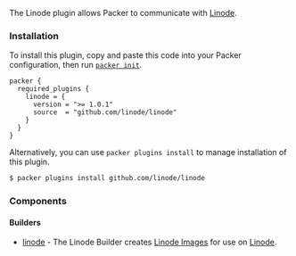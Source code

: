 The Linode plugin allows Packer to communicate with [Linode](https://www.linode.com/).

### Installation

To install this plugin, copy and paste this code into your Packer configuration, then run [`packer init`](https://www.packer.io/docs/commands/init).

```hcl
packer {
  required_plugins {
    linode = {
      version = ">= 1.0.1"
      source  = "github.com/linode/linode"
    }
  }
}
```


Alternatively, you can use `packer plugins install` to manage installation of this plugin.

```sh
$ packer plugins install github.com/linode/linode
```


### Components

#### Builders

- [linode](/packer/integrations/linode/linode/latest/components/builder/linode) - The Linode Builder creates [Linode Images](https://www.linode.com/docs/guides/linode-images/) for use on [Linode](https://www.linode.com/).

